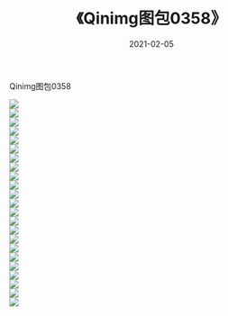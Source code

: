 ﻿---
layout: post
title:  《Qinimg图包0358》
date:   2021-02-05
img: http://imgx.orgx.ga/Qinimg图包/Qinimg图包0358/000.jpg
categories: [美女, 清纯, 唯美]
---

Qinimg图包0358

 ![](http://imgx.orgx.ga/Qinimg图包/Qinimg图包0358/001.jpg) <br>![](http://imgx.orgx.ga/Qinimg图包/Qinimg图包0358/002.jpg) <br>![](http://imgx.orgx.ga/Qinimg图包/Qinimg图包0358/003.jpg) <br>![](http://imgx.orgx.ga/Qinimg图包/Qinimg图包0358/004.jpg) <br>![](http://imgx.orgx.ga/Qinimg图包/Qinimg图包0358/005.jpg) <br>![](http://imgx.orgx.ga/Qinimg图包/Qinimg图包0358/006.jpg) <br>![](http://imgx.orgx.ga/Qinimg图包/Qinimg图包0358/007.jpg) <br>![](http://imgx.orgx.ga/Qinimg图包/Qinimg图包0358/008.jpg) <br>![](http://imgx.orgx.ga/Qinimg图包/Qinimg图包0358/009.jpg) <br>![](http://imgx.orgx.ga/Qinimg图包/Qinimg图包0358/010.jpg) <br>![](http://imgx.orgx.ga/Qinimg图包/Qinimg图包0358/011.jpg) <br>![](http://imgx.orgx.ga/Qinimg图包/Qinimg图包0358/012.jpg) <br>![](http://imgx.orgx.ga/Qinimg图包/Qinimg图包0358/013.jpg) <br>![](http://imgx.orgx.ga/Qinimg图包/Qinimg图包0358/014.jpg) <br>![](http://imgx.orgx.ga/Qinimg图包/Qinimg图包0358/015.jpg) <br>![](http://imgx.orgx.ga/Qinimg图包/Qinimg图包0358/016.jpg) <br>![](http://imgx.orgx.ga/Qinimg图包/Qinimg图包0358/017.jpg) <br>![](http://imgx.orgx.ga/Qinimg图包/Qinimg图包0358/018.jpg) <br>![](http://imgx.orgx.ga/Qinimg图包/Qinimg图包0358/019.jpg) <br>![](http://imgx.orgx.ga/Qinimg图包/Qinimg图包0358/020.jpg) <br>![](http://imgx.orgx.ga/Qinimg图包/Qinimg图包0358/021.jpg) <br>![](http://imgx.orgx.ga/Qinimg图包/Qinimg图包0358/022.jpg) <br>![](http://imgx.orgx.ga/Qinimg图包/Qinimg图包0358/023.jpg) <br>
